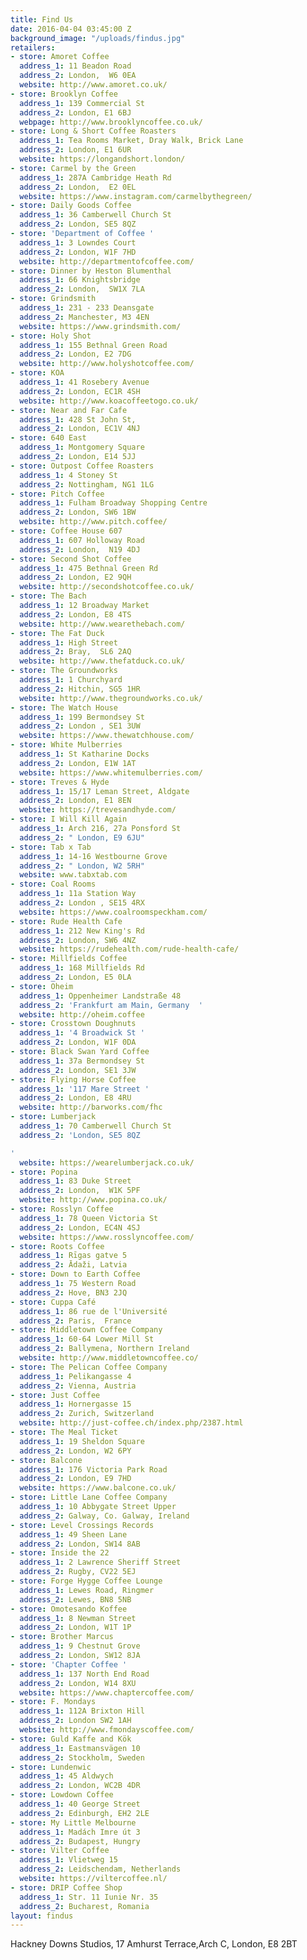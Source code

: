 ```yaml
---
title: Find Us
date: 2016-04-04 03:45:00 Z
background_image: "/uploads/findus.jpg"
retailers:
- store: Amoret Coffee
  address_1: 11 Beadon Road
  address_2: London,  W6 0EA
  website: http://www.amoret.co.uk/
- store: Brooklyn Coffee
  address_1: 139 Commercial St
  address_2: London, E1 6BJ
  webpage: http://www.brooklyncoffee.co.uk/
- store: Long & Short Coffee Roasters
  address_1: Tea Rooms Market, Dray Walk, Brick Lane
  address_2: London, E1 6UR
  website: https://longandshort.london/
- store: Carmel by the Green
  address_1: 287A Cambridge Heath Rd
  address_2: London,  E2 0EL
  website: https://www.instagram.com/carmelbythegreen/
- store: Daily Goods Coffee
  address_1: 36 Camberwell Church St
  address_2: London, SE5 8QZ
- store: 'Department of Coffee '
  address_1: 3 Lowndes Court
  address_2: London, W1F 7HD
  website: http://departmentofcoffee.com/
- store: Dinner by Heston Blumenthal
  address_1: 66 Knightsbridge
  address_2: London,  SW1X 7LA
- store: Grindsmith
  address_1: 231 - 233 Deansgate
  address_2: Manchester, M3 4EN
  website: https://www.grindsmith.com/
- store: Holy Shot
  address_1: 155 Bethnal Green Road
  address_2: London, E2 7DG
  website: http://www.holyshotcoffee.com/
- store: KOA
  address_1: 41 Rosebery Avenue
  address_2: London, EC1R 4SH
  website: http://www.koacoffeetogo.co.uk/
- store: Near and Far Cafe
  address_1: 428 St John St,
  address_2: London, EC1V 4NJ
- store: 640 East
  address_1: Montgomery Square
  address_2: London, E14 5JJ
- store: Outpost Coffee Roasters
  address_1: 4 Stoney St
  address_2: Nottingham, NG1 1LG
- store: Pitch Coffee
  address_1: Fulham Broadway Shopping Centre
  address_2: London, SW6 1BW
  website: http://www.pitch.coffee/
- store: Coffee House 607
  address_1: 607 Holloway Road
  address_2: London,  N19 4DJ
- store: Second Shot Coffee
  address_1: 475 Bethnal Green Rd
  address_2: London, E2 9QH
  website: http://secondshotcoffee.co.uk/
- store: The Bach
  address_1: 12 Broadway Market
  address_2: London, E8 4TS
  website: http://www.wearethebach.com/
- store: The Fat Duck
  address_1: High Street
  address_2: Bray,  SL6 2AQ
  website: http://www.thefatduck.co.uk/
- store: The Groundworks
  address_1: 1 Churchyard
  address_2: Hitchin, SG5 1HR
  website: http://www.thegroundworks.co.uk/
- store: The Watch House
  address_1: 199 Bermondsey St
  address_2: London , SE1 3UW
  website: https://www.thewatchhouse.com/
- store: White Mulberries
  address_1: St Katharine Docks
  address_2: London, E1W 1AT
  website: https://www.whitemulberries.com/
- store: Treves & Hyde
  address_1: 15/17 Leman Street, Aldgate
  address_2: London, E1 8EN
  website: https://trevesandhyde.com/
- store: I Will Kill Again
  address_1: Arch 216, 27a Ponsford St
  address_2: " London, E9 6JU"
- store: Tab x Tab
  address_1: 14-16 Westbourne Grove
  address_2: " London, W2 5RH"
  website: www.tabxtab.com
- store: Coal Rooms
  address_1: 11a Station Way
  address_2: London , SE15 4RX
  website: https://www.coalroomspeckham.com/
- store: Rude Health Cafe
  address_1: 212 New King's Rd
  address_2: London, SW6 4NZ
  website: https://rudehealth.com/rude-health-cafe/
- store: Millfields Coffee
  address_1: 168 Millfields Rd
  address_2: London, E5 0LA
- store: Oheim
  address_1: Oppenheimer Landstraße 48
  address_2: 'Frankfurt am Main, Germany  '
  website: http://oheim.coffee
- store: Crosstown Doughnuts
  address_1: '4 Broadwick St '
  address_2: London, W1F 0DA
- store: Black Swan Yard Coffee
  address_1: 37a Bermondsey St
  address_2: London, SE1 3JW
- store: Flying Horse Coffee
  address_1: '117 Mare Street '
  address_2: London, E8 4RU
  website: http://barworks.com/fhc
- store: Lumberjack
  address_1: 70 Camberwell Church St
  address_2: 'London, SE5 8QZ

'
  website: https://wearelumberjack.co.uk/
- store: Popina
  address_1: 83 Duke Street
  address_2: London,  W1K 5PF
  website: http://www.popina.co.uk/
- store: Rosslyn Coffee
  address_1: 78 Queen Victoria St
  address_2: London, EC4N 4SJ
  website: https://www.rosslyncoffee.com/
- store: Roots Coffee
  address_1: Rīgas gatve 5
  address_2: Ādaži, Latvia
- store: Down to Earth Coffee
  address_1: 75 Western Road
  address_2: Hove, BN3 2JQ
- store: Cuppa Café
  address_1: 86 rue de l'Université
  address_2: Paris,  France
- store: Middletown Coffee Company
  address_1: 60-64 Lower Mill St
  address_2: Ballymena, Northern Ireland
  website: http://www.middletowncoffee.co/
- store: The Pelican Coffee Company
  address_1: Pelikangasse 4
  address_2: Vienna, Austria
- store: Just Coffee
  address_1: Hornergasse 15
  address_2: Zurich, Switzerland
  website: http://just-coffee.ch/index.php/2387.html
- store: The Meal Ticket
  address_1: 19 Sheldon Square
  address_2: London, W2 6PY
- store: Balcone
  address_1: 176 Victoria Park Road
  address_2: London, E9 7HD
  website: https://www.balcone.co.uk/
- store: Little Lane Coffee Company
  address_1: 10 Abbygate Street Upper
  address_2: Galway, Co. Galway, Ireland
- store: Level Crossings Records
  address_1: 49 Sheen Lane
  address_2: London, SW14 8AB
- store: Inside the 22
  address_1: 2 Lawrence Sheriff Street
  address_2: Rugby, CV22 5EJ
- store: Forge Hygge Coffee Lounge
  address_1: Lewes Road, Ringmer
  address_2: Lewes, BN8 5NB
- store: Omotesando Koffee
  address_1: 8 Newman Street
  address_2: London, W1T 1P
- store: Brother Marcus
  address_1: 9 Chestnut Grove
  address_2: London, SW12 8JA
- store: 'Chapter Coffee '
  address_1: 137 North End Road
  address_2: London, W14 8XU
  website: https://www.chaptercoffee.com/
- store: F. Mondays
  address_1: 112A Brixton Hill
  address_2: London SW2 1AH
  website: http://www.fmondayscoffee.com/
- store: Guld Kaffe and Kök
  address_1: Eastmansvägen 10
  address_2: Stockholm, Sweden
- store: Lundenwic
  address_1: 45 Aldwych
  address_2: London, WC2B 4DR
- store: Lowdown Coffee
  address_1: 40 George Street
  address_2: Edinburgh, EH2 2LE
- store: My Little Melbourne
  address_1: Madách Imre út 3
  address_2: Budapest, Hungry
- store: Vilter Coffee
  address_1: Vlietweg 15
  address_2: Leidschendam, Netherlands
  website: https://viltercoffee.nl/
- store: DRIP Coffee Shop
  address_1: Str. 11 Iunie Nr. 35
  address_2: Bucharest, Romania
layout: findus
---
```



Hackney Downs Studios, 17 Amhurst Terrace,Arch C, 
London, E8 2BT
